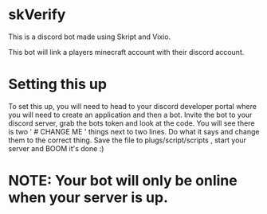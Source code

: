 # skVerify

This is a discord bot made using Skript and Vixio.

This bot will link a players minecraft account with their discord account.

# Setting this up

To set this up, you will need to head to your discord developer portal where you will need to create an application and then a bot. Invite the bot to your discord server, grab the bots token and look at the code. You will see there is two ' # CHANGE ME ' things next to two lines. Do what it says and change them to the correct thing. Save the file to plugs/script/scripts , start your server and BOOM it's done :)

# NOTE: Your bot will only be online when your server is up.
